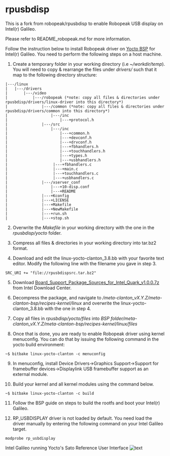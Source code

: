 rpusbdisp 
=========

This is a fork from robopeak/rpusbdisp to enable Robopeak USB display on Intel(r) Galileo.

Please refer to README_robopeak.md for more information.

Follow the instruction below to install Robopeak driver on [Yocto BSP](https://downloadcenter.intel.com/Detail_Desc.aspx?DwnldID=23171) for Intel(r) Galileo. You need to perform the following steps on a host machine.

1. Create a temporary folder in your working directory (i.e *~/workdir/temp*). You will need to copy & rearrange the files under *drivers/* such that it map to the following directory structure:
 ```log
|---/linux
|   |---/drivers
|       |---/video
|           |---/robopeak (*note: copy all files & directories under rpusbdisp/drivers/linux-driver into this directory*)
|               |---/common (*note: copy all files & directories under rpusbdisp/drivers/common into this directory*)
|                   |---/inc
|                       |---+protocol.h
|               |---/src 
|                   |---/inc
|                       |---+common.h
|                       |---+devconf.h
|                       |---+drvconf.h
|                       |---+fbhandlers.h
|                       |---+touchhandlers.h
|                       |---+types.h
|                       |---+usbhandlers.h
|                    |---+fbhandlers.c
|                    |---+main.c
|                    |---+touchhandlers.c
|                    |---+usbhandlers.c
|               |---/xserver_conf
|                   |---+10-disp.conf
|                   |---+README
|               |---+Kconfig
|               |---+LICENSE
|               |---+Makefile
|               |---+NewMakefile
|               |---+run.sh
|               |---+stop.sh
```

2. Overwrite the *Makefile* in your working directory with the one in the *rpusbdisp/yocto* folder.

3. Compress all files & directories in your working directory into tar.bz2 format.

4. Download and edit the linux-yocto-clanton_3.8.bb with your favorite text editor. Modify the following line with the filename you gave in step 3.

 ```code
SRC_URI += "file://rpusbdispsrc.tar.bz2"
```

5. Download [Board_Support_Package_Sources_for_Intel_Quark_v1.0.0.7z](https://downloadcenter.intel.com/Detail_Desc.aspx?DwnldID=23171) from Intel Download Center.

6. Decompress the package, and navigate to */meta-clanton_vX.Y.Z/meta-clanton-bsp/recipes-kernel/linux* and overwrite the linux-yocto-clanton_3.8.bb with the one in step 4.

7. Copy all files in *rpusbdisp/yocto/files* into *BSP folder/meta-clanton_vX.Y.Z/meta-clanton-bsp/recipes-kernel/linux/files*

8. Once that is done, you are ready to enable Robopeak driver using kernel menuconfig. You can do that by issuing the following command  in the yocto build environment:
 ```code 
~$ bitbake linux-yocto-clanton -c menuconfig
```

9. In menuconfig, install Device Drivers->Graphics Support->Support for framebuffer devices->Displaylink USB framebuffer support as an external module. 

10. Build your kernel and all kernel modules using the command below.
 ```code
~$ bitbake linux-yocto-clanton -c build
```

11. Follow the BSP guide on steps to build the rootfs and boot your Intel(r) Galileo.

12. RP_USBDISPLAY driver is not loaded by default. You need load the driver manually by entering the following command on your Intel Galileo target.
 ```code 
modprobe rp_usbdisplay
```

Intel Galileo running Yocto's Sato Reference User Interface
![text](http://i1266.photobucket.com/albums/jj531/wallace1zq/20140625_170348_zpsf877434f.jpg)
